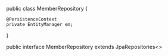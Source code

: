 
public class MemberRepository {  
  
    @PersistenceContext  
    private EntityManager em;  
  
}

public interface MemberRepository extends JpaRepositories<> 

		
